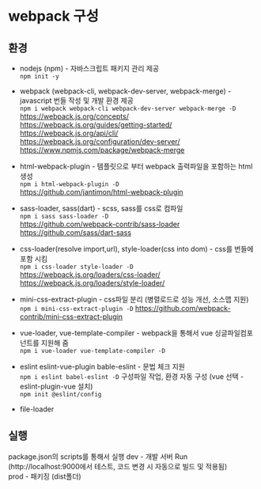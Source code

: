 # webpack 구성

## 환경  

* nodejs (npm) - 자바스크립트 패키지 관리 제공  
`npm init -y`  

* webpack (webpack-cli, webpack-dev-server, webpack-merge) - javascript 번들 작성 및 개발 환경 제공    
`npm i webpack webpack-cli webpack-dev-server webpack-merge -D`  
https://webpack.js.org/concepts/  
https://webpack.js.org/guides/getting-started/  
https://webpack.js.org/api/cli/  
https://webpack.js.org/configuration/dev-server/  
https://www.npmjs.com/package/webpack-merge  

* html-webpack-plugin - 템플릿으로 부터 webpack 출력파일을 포함하는 html 생성  
`npm i html-webpack-plugin -D`  
https://github.com/jantimon/html-webpack-plugin  

* sass-loader, sass(dart) - scss, sass를 css로 컴파일  
`npm i sass sass-loader -D`  
https://github.com/webpack-contrib/sass-loader  
https://github.com/sass/dart-sass  

* css-loader(resolve import,url), style-loader(css into dom) - css를 번들에 포함 시킴  
`npm i css-loader style-loader -D`  
https://webpack.js.org/loaders/css-loader/  
https://webpack.js.org/loaders/style-loader/  

* mini-css-extract-plugin - css파일 분리 (병렬로드로 성능 개선, 소스맵 지원)  
`npm i mini-css-extract-plugin -D`
https://github.com/webpack-contrib/mini-css-extract-plugin  

* vue-loader, vue-template-compiler - webpack을 통해서 vue 싱글파일컴포넌트를 지원해 줌  
`npm i vue-loader vue-template-compiler -D`  

* eslint eslint-vue-plugin bable-eslint - 문법 체크 지원  
`npm i eslint babel-eslint -D`
구성파일 작업, 환경 자동 구성 (vue 선택 - eslint-plugin-vue 설치)  
`npm init @eslint/config`  

* file-loader  

## 실행  
package.json의 scripts를 통해서 실행
dev - 개발 서버 Run (http://localhost:9000에서 테스트, 코드 변경 시 자동으로 빌드 및 적용됨)  
prod - 패키징 (dist폴더)  

